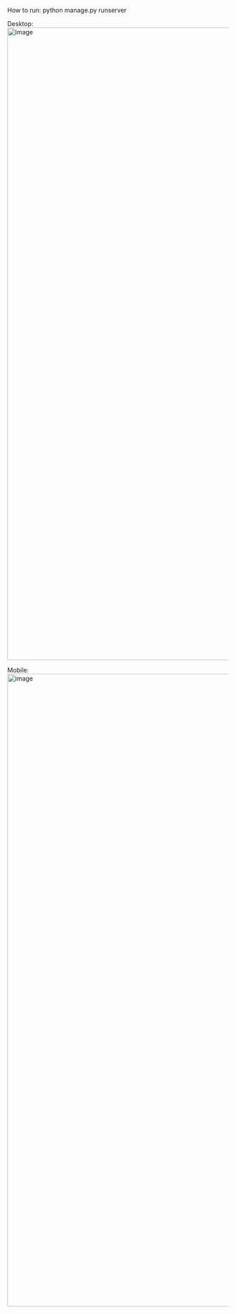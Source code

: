 
How to run:
python manage.py runserver

Desktop:
<img width="1440" alt="image" src="https://github.com/user-attachments/assets/baf23d02-c899-49fe-8115-414cf2fa918a" />

Mobile:
<img width="1440" alt="image" src="https://github.com/user-attachments/assets/fef14999-a355-4ecf-b75f-66493c088e7e" />
